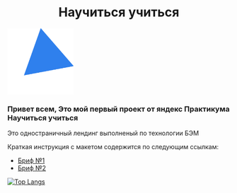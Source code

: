 <h1 align="center"><strong>Научиться учиться</strong></h1>
<img align="center" height="150px" width="150px" src="./images/kaufman-triangle.svg" align="center" alt="banner"/>
<h3>Привет всем, Это мой первый проект от яндекс Практикума <strong>Научиться учиться</strong></h3>
<p>Это одностраничный лендинг выполненый по технологии БЭМ<p>
<p>Краткая инструкция с макетом содержится по следующим ссылкам:</p>
<ul>
  <li><a href="https://code.s3.yandex.net/web-plus/project-1/sprint-1-brief.pdf" target="_blank">Бриф №1</a></li>
  <li><a href="https://code.s3.yandex.net/web-plus/project-1/sprint-2-brief.pdf" target="_blank">Бриф №2</a></li>
</ul>

[![Top Langs](https://github-readme-stats.vercel.app/api/top-langs/?username=anuraghazra&hide_progress=true)](https://github.com/anuraghazra/github-readme-stats)
